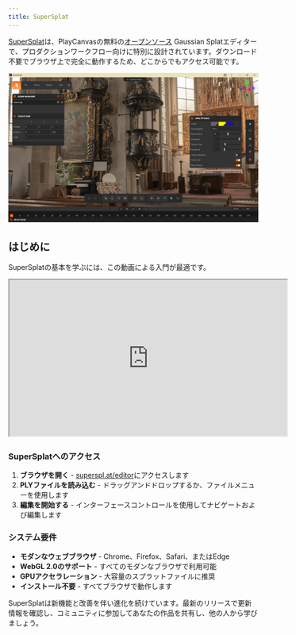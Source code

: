 ```yaml
---
title: SuperSplat
---
```


[SuperSplat](https://superspl.at/editor)は、PlayCanvasの無料の[オープンソース](https://github.com/playcanvas/supersplat) Gaussian Splatエディターで、プロダクションワークフロー向けに特別に設計されています。ダウンロード不要でブラウザ上で完全に動作するため、どこからでもアクセス可能です。

![SuperSplat Interface](/img/user-manual/gaussian-splatting/supersplat-interface.png)

## はじめに

SuperSplatの基本を学ぶには、この動画による入門が最適です。

<div className="iframe-container">
    <iframe width="560" height="315" src="https://www.youtube.com/embed/MwzaEM2I55I" title="SuperSplat Basics" allowfullscreen></iframe>
</div>

### SuperSplatへのアクセス

1. **ブラウザを開く** - [superspl.at/editor](https://superspl.at/editor)にアクセスします
2. **PLYファイルを読み込む** - ドラッグアンドドロップするか、ファイルメニューを使用します
3. **編集を開始する** - インターフェースコントロールを使用してナビゲートおよび編集します

### システム要件

- **モダンなウェブブラウザ** - Chrome、Firefox、Safari、またはEdge
- **WebGL 2.0のサポート** - すべてのモダンなブラウザで利用可能
- **GPUアクセラレーション** - 大容量のスプラットファイルに推奨
- **インストール不要** - すべてブラウザで動作します

SuperSplatは新機能と改善を伴い進化を続けています。最新のリリースで更新情報を確認し、コミュニティに参加してあなたの作品を共有し、他の人から学びましょう。
